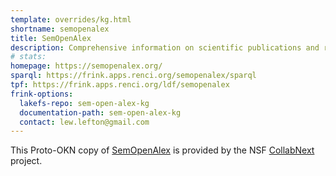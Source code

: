 ```yaml
---
template: overrides/kg.html
shortname: semopenalex
title: SemOpenAlex
description: Comprehensive information on scientific publications and related entities.
# stats:
homepage: https://semopenalex.org/
sparql: https://frink.apps.renci.org/semopenalex/sparql
tpf: https://frink.apps.renci.org/ldf/semopenalex
frink-options:
  lakefs-repo: sem-open-alex-kg
  documentation-path: sem-open-alex-kg
  contact: lew.lefton@gmail.com
---
```

This Proto-OKN copy of [SemOpenAlex](https://semopenalex.org/) is provided by the NSF [CollabNext](https://collabnext.io) project.
